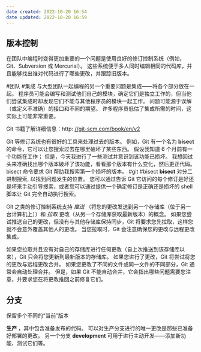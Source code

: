 ```yaml
---
date created: 2022-10-20 16:54
date updated: 2022-10-20 16:59
---
```


## 版本控制

在团队中编程时变得更加重要的一个问题是使用良好的修订控制系统（例如，Git、Subversion 或 Mercurial）。 这些系统便于多人同时编辑相同的代码库，并且能够找出谁对代码进行了哪些更改，并跟踪旧版本。

#团队 #集成
与大型团队一起编程的另一个重要问题是集成——将各个部分放在一起。 程序员可能会编写和测试他们自己的模块，确定它们是独立工作的，但当他们尝试集成时却发现它们不能与其他程序员的模块一起工作。 问题可能源于误解（或定义不准确）的接口和不同的期望。 许多程序员低估了集成所需的时间，这实际上可能非常重要。

Git 书籍了解详细信息：http: [//git-scm.com/book/en/v2](http://git-scm.com/book/en/v2)

Git 等修订系统也有很好的工具来处理过去的版本。 例如，Git 有一个名为 **bisect** 的命令，它可以让您搜索过去在哪里破坏了某些东西。 假设我知道 6 个月前有一个功能在工作； 但是，今天我进行了一些测试并意识到该功能已损坏。 我想回过头来准确找出哪个版本破坏了该功能，看看那个版本有什么变化，然后更正代码。 bisect 命令要求 Git 帮助我搜索第一个损坏的版本。
#git #bisect
**bisect** 对分二进制搜索, 以找到问题发生的位置。 您可以通过告诉 Git 它访问的每个修订是好还是坏来手动引导搜索，或者您可以通过提供一个确定修订是正确还是损坏的 shell 脚本让 Git 完全自动执行搜索。

Git 之类的修订控制系统支持 _推送_ （将您的更改发送到另一个存储库（位于另一台计算机上））和 _拉取_ 更改（从另一个存储库获取最新版本）的概念。 如果您尝试推送自己的更改，但没有与其他存储库保持同步，Git 将要求您先拉取，这样您就不会意外覆盖其他人的更改。 当您拉取时，Git 会注意确保您的更改与远程更改集成。

如果您拉取并且没有对自己的存储库进行任何更改（自上次推送到该存储库以来），Git 只会将您更新到最新版本的存储库。 如果您进行了更改，Git 将尝试将您的更改与远程更改合并。 如果您更改了不同的文件或同一文件的不同部分，Git 通常会自动处理合并。 但是，如果 Git 不能自动合并，它会指出哪些问题需要您注意，并要求您在将更改推回之前修复它们。

## 分支

保留多个不同的“当前”版本

**生产** ，其中包含准备发布的代码。 可以对生产分支进行的唯一更改是那些已准备好部署的更改。 另一个分支 **development** 可用于进行主动开发——添加新功能、测试它们等。

